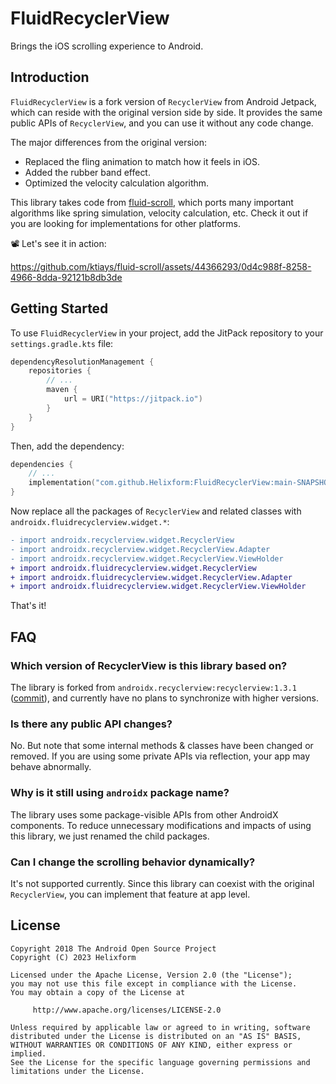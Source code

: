 # FluidRecyclerView

Brings the iOS scrolling experience to Android.

## Introduction

`FluidRecyclerView` is a fork version of `RecyclerView` from Android Jetpack, which can reside with the original version side by side. It provides the same public APIs of `RecyclerView`, and you can use it without any code change.

The major differences from the original version:
- Replaced the fling animation to match how it feels in iOS.
- Added the rubber band effect.
- Optimized the velocity calculation algorithm.

This library takes code from [fluid-scroll](https://github.com/ktiays/fluid-scroll), which ports many important algorithms like spring simulation, velocity calculation, etc. Check it out if you are looking for implementations for other platforms.

📽️ Let's see it in action:

https://github.com/ktiays/fluid-scroll/assets/44366293/0d4c988f-8258-4966-8dda-92121b8db3de

## Getting Started

To use `FluidRecyclerView` in your project, add the JitPack repository to your `settings.gradle.kts` file:

```kotlin
dependencyResolutionManagement {
    repositories {
        // ...
        maven {
            url = URI("https://jitpack.io")
        }
    }
}
```

Then, add the dependency:

```kotlin
dependencies {
    // ...
    implementation("com.github.Helixform:FluidRecyclerView:main-SNAPSHOT")
}
```

Now replace all the packages of `RecyclerView` and related classes with `androidx.fluidrecyclerview.widget.*`:

```patch
- import androidx.recyclerview.widget.RecyclerView
- import androidx.recyclerview.widget.RecyclerView.Adapter
- import androidx.recyclerview.widget.RecyclerView.ViewHolder
+ import androidx.fluidrecyclerview.widget.RecyclerView
+ import androidx.fluidrecyclerview.widget.RecyclerView.Adapter
+ import androidx.fluidrecyclerview.widget.RecyclerView.ViewHolder
```

That's it!

## FAQ

### Which version of RecyclerView is this library based on?

The library is forked from `androidx.recyclerview:recyclerview:1.3.1` ([commit](https://android.googlesource.com/platform/frameworks/support/+/68f4660cd40b87c9383c5c7d86ae26ebccbf93e8)), and currently have no plans to synchronize with higher versions.

### Is there any public API changes?

No. But note that some internal methods & classes have been changed or removed. If you are using some private APIs via reflection, your app may behave abnormally.

### Why is it still using `androidx` package name?

The library uses some package-visible APIs from other AndroidX components. To reduce unnecessary modifications and impacts of using this library, we just renamed the child packages.

### Can I change the scrolling behavior dynamically?

It's not supported currently. Since this library can coexist with the original `RecyclerView`, you can implement that feature at app level.

## License

```
Copyright 2018 The Android Open Source Project
Copyright (C) 2023 Helixform

Licensed under the Apache License, Version 2.0 (the "License");
you may not use this file except in compliance with the License.
You may obtain a copy of the License at

     http://www.apache.org/licenses/LICENSE-2.0

Unless required by applicable law or agreed to in writing, software
distributed under the License is distributed on an "AS IS" BASIS,
WITHOUT WARRANTIES OR CONDITIONS OF ANY KIND, either express or implied.
See the License for the specific language governing permissions and
limitations under the License.
```